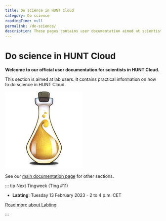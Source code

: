 ```yaml
---
title: Do science in HUNT Cloud
category: Do science
readingTime: null
permalink: /do-science/
description: These pages contains user documentation aimed at scientists that conduct scientific experiments in HUNT Cloud.
---
```



# Do science in HUNT Cloud
        
**Welcome to our official user documentation for scientists in HUNT Cloud.**

This section is aimed at lab users. It contains practical information on how to do science in HUNT Cloud. 

!["Illustration of laboratory glass bottle with yellow shimmery substance."](../images/hunt-cloud_bottle_250.png)

See our [main documentation page](/) for other sections.

::: tip Next Tingweek (Ting #11)

- **Labting**: Tuesday 13 February 2023 - 2 to 4 p.m. CET

[Read more about Labting](/do-science/community/labting/)

:::


